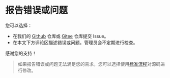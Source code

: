 # 报告错误或问题

您可以选择：

- 在我们的 [Github](https://github.com/SaveSeaFromNuc-pollutedWater/FactsAboutNuc-pollutedWater/issues) 仓库或 [Gitee](https://gitee.com/save-sea-from-nuc-polluted-water/FactsAboutNuc-pollutedWater/issues) 仓库提交 Issue。
- 在本文下方评论区描述错误或问题。管理员会不定期进行检查。

感谢您的支持！

> 如果报告错误或问题无法满足您的需求，您可以选择使用[标准流程](../About.md#代码或内容贡献)对源码进行修改。
